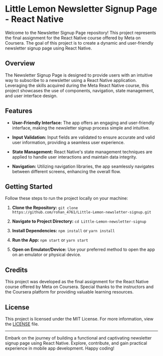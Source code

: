 # Little Lemon Newsletter Signup Page - React Native

Welcome to the Newsletter Signup Page repository! This project represents the final assignment for the React Native course offered by Meta on Coursera. The goal of this project is to create a dynamic and user-friendly newsletter signup page using React Native.

## Overview

The Newsletter Signup Page is designed to provide users with an intuitive way to subscribe to a newsletter using a React Native application. Leveraging the skills acquired during the Meta React Native course, this project showcases the use of components, navigation, state management, and user interface design.

## Features

- **User-Friendly Interface:** The app offers an engaging and user-friendly interface, making the newsletter signup process simple and intuitive.

- **Input Validation:** Input fields are validated to ensure accurate and valid user information, providing a seamless user experience.

- **State Management:** React Native's state management techniques are applied to handle user interactions and maintain data integrity.

- **Navigation:** Utilizing navigation libraries, the app seamlessly navigates between different screens, enhancing the overall flow.

## Getting Started

Follow these steps to run the project locally on your machine:

1. **Clone the Repository:** `git clone https://github.com/rohan_4761/Little-Lemon-newsletter-signup.git`

2. **Navigate to Project Directory:** `cd Little-Lemon-newsletter-signup`

3. **Install Dependencies:** `npm install` or `yarn install`

4. **Run the App:** `npm start` or `yarn start`

5. **Open on Emulator/Device:** Use your preferred method to open the app on an emulator or physical device.

## Credits

This project was developed as the final assignment for the React Native course offered by Meta on Coursera. Special thanks to the instructors and the Coursera platform for providing valuable learning resources.

## License

This project is licensed under the MIT License. For more information, view the [LICENSE](LICENSE) file.

---

Embark on the journey of building a functional and captivating newsletter signup page using React Native. Explore, contribute, and gain practical experience in mobile app development. Happy coding!
